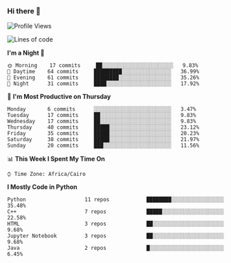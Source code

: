 ### Hi there 👋

<!--
**AMR-KELEG/AMR-KELEG** is a ✨ _special_ ✨ repository because its `README.md` (this file) appears on your GitHub profile.

Here are some ideas to get you started:

- 🔭 I’m currently working on ...
- 🌱 I’m currently learning ...
- 👯 I’m looking to collaborate on ...
- 🤔 I’m looking for help with ...
- 💬 Ask me about ...
- 📫 How to reach me: ...
- 😄 Pronouns: ...
- ⚡ Fun fact: ...
-->

<!--START_SECTION:waka-->
![Profile Views](http://img.shields.io/badge/Profile%20Views-1-blue)

![Lines of code](https://img.shields.io/badge/From%20Hello%20World%20I%27ve%20Written-2.6%20million%20lines%20of%20code-blue)

**I'm a Night 🦉** 

```text
🌞 Morning    17 commits     ██░░░░░░░░░░░░░░░░░░░░░░░   9.83% 
🌆 Daytime    64 commits     █████████░░░░░░░░░░░░░░░░   36.99% 
🌃 Evening    61 commits     ████████░░░░░░░░░░░░░░░░░   35.26% 
🌙 Night      31 commits     ████░░░░░░░░░░░░░░░░░░░░░   17.92%

```
📅 **I'm Most Productive on Thursday** 

```text
Monday       6 commits      ░░░░░░░░░░░░░░░░░░░░░░░░░   3.47% 
Tuesday      17 commits     ██░░░░░░░░░░░░░░░░░░░░░░░   9.83% 
Wednesday    17 commits     ██░░░░░░░░░░░░░░░░░░░░░░░   9.83% 
Thursday     40 commits     █████░░░░░░░░░░░░░░░░░░░░   23.12% 
Friday       35 commits     █████░░░░░░░░░░░░░░░░░░░░   20.23% 
Saturday     38 commits     █████░░░░░░░░░░░░░░░░░░░░   21.97% 
Sunday       20 commits     ███░░░░░░░░░░░░░░░░░░░░░░   11.56%

```


📊 **This Week I Spent My Time On** 

```text
⌚︎ Time Zone: Africa/Cairo

```

**I Mostly Code in Python** 

```text
Python                   11 repos            ████████░░░░░░░░░░░░░░░░░   35.48% 
C++                      7 repos             █████░░░░░░░░░░░░░░░░░░░░   22.58% 
HTML                     3 repos             ██░░░░░░░░░░░░░░░░░░░░░░░   9.68% 
Jupyter Notebook         3 repos             ██░░░░░░░░░░░░░░░░░░░░░░░   9.68% 
Java                     2 repos             █░░░░░░░░░░░░░░░░░░░░░░░░   6.45%

```



<!--END_SECTION:waka-->
